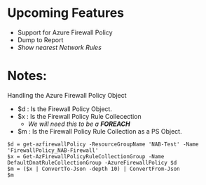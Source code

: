 # Upcoming Features
* Support for Azure Firewall Policy
* Dump to Report
* _Show nearest Network Rules_

# Notes:

Handling the Azure Firewall Policy Object

* $d : Is the Firewall Policy Object.
* $x : Is the Firewall Policy Rule Collecection
  * _We will need this to be a **FOREACH**_
* $m : Is the Firewall Policy Rule Collection as a PS Object.

```
$d = get-azfirewallPolicy -ResourceGroupName 'NAB-Test' -Name 'FirewallPolicy_NAB-Firewall'
$x = Get-AzFirewallPolicyRuleCollectionGroup -Name DefaultDnatRuleCollectionGroup -AzureFirewallPolicy $d
$m = ($x | ConvertTo-Json -depth 10) | ConvertFrom-Json
$m
```